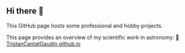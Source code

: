 ## Hi there 👋

This GitHub page hosts some professional and hobby projects.

This page provides an overview of my scientific work in astronomy:
🔭 [TristanCantatGaudin.github.io](TristanCantatGaudin.github.io)
